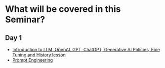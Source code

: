 # What will be covered in this Seminar?

## Day 1
- [Introduction to LLM, OpenAI, GPT, ChatGPT, Generative AI Policies, Fine Tuning and History lesson](01-Introduction.md)
- [Prompt Engineering](02-PromptEngineering.md)